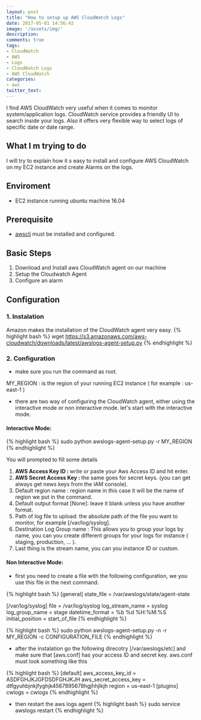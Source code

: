 ```yaml
---
layout: post
title: "How to setup up AWS CloudWatch Logs"
date: 2017-05-01 14:56:42
image: '/assets/img/'
description:
comments: true
tags:
- CloudWatch
- AWS
- Logs
- CloudWatch Logs
- AWS CloudWatch
categories: 
- aws
twitter_text:
---
```


I find AWS CloudWatch very useful when it comes to monitor system/application logs. CloudWatch service provides a friendly UI to search inside your logs. Also it offers very flexible way to select logs of specific date or date range.

## What I m trying to do

I will try to explain how it s easy to install and configure AWS CloudWatch on my EC2 instance and create Alarms on the logs.

## Enviroment 

- EC2 instance running ubuntu machine 16.04

## Prerequisite 
- [awscli](http://docs.aws.amazon.com/cli/latest/userguide/installing.html) must be installed and configured.


## Basic Steps
1. Download and Install aws CloudWatch agent on our machine
2. Setup the Cloudwatch Agent
3. Configure an alarm

## Configuration

### 1. Instalation

Amazon makes the installation of the CloudWatch agent very easy. 
{% highlight bash %}
wget https://s3.amazonaws.com/aws-cloudwatch/downloads/latest/awslogs-agent-setup.py
{% endhighlight %}

### 2. Configuration

- make sure you run the command as root.

MY_REGION : is the region of your running EC2 instance ( for example : us-east-1 )

- there are two way of configuring the CloudWatch agent, either using the interactive mode or non interactive mode. let's start with the interactive mode.

#### Interactive Mode:

{% highlight bash %}
sudo python awslogs-agent-setup.py -r MY_REGION
{% endhighlight %}

You will prompted to fill some details

1. <b> AWS Access Key ID : </b> write or paste your Aws Access ID and hit enter.
2. <b> AWS Secret Access Key : </b> the same goes for secret keys. (you can get always get news keys from the IAM console).
3. Default region name :  region name in this case it will be the name of region we put in the command.
4. Default output format [None]: leave it blank unless you have another format.
5. Path of log file to upload: the absolute path of the file you want to monitor, for example [/var/log/syslog].
6. Destination Log Group name : This allows you to group your logs by name, you can you create different groups for your logs for instance ( staging, production, ... ).
7. Last thing is the stream name,  you can you instance ID or custom.

#### Non Interactive Mode:

- first you need to create a file with the following configuration, we you use this file in the next command. 

{% highlight bash %}
[general]
state_file = /var/awslogs/state/agent-state

[/var/log/syslog]
file = /var/log/syslog
log_stream_name = syslog
log_group_name = stage
datetime_format = %b %d %H:%M:%S
initial_position = start_of_file
{% endhighlight %}

{% highlight bash %}
sudo python awslogs-agent-setup.py -n -r MY_REGION -c CONFIGURATION_FILE
{% endhighlight %}

- after the instalation go the following direcotry [/var/awslogs/etc] and make sure that [aws.conf] has your access ID and secret key.
aws.conf must look something like this

{% highlight bash %}
[default]
aws_access_key_id = ASDFGHJKJGFDSDFGHJKJH
aws_secret_access_key = dtfgyuhbjnkjfyghjk4567895678hgjhhjlkjh
region = us-east-1
[plugins]
cwlogs = cwlogs
{% endhighlight %}

- then restart the aws logs agent
{% highlight bash %}
sudo service awslogs restart
{% endhighlight %}